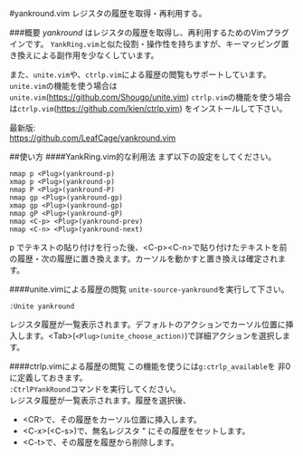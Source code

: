 #yankround.vim
レジスタの履歴を取得・再利用する。

###概要
*yankround* はレジスタの履歴を取得し、再利用するためのVimプラグインです。 `YankRing.vim`と似た役割・操作性を持ちますが、キーマッピング置き換えによる副作用を少なくしています。  

また、`unite.vim`や、`ctrlp.vim`による履歴の閲覧もサポートしています。 `unite.vim`の機能を使う場合は`unite.vim`(https://github.com/Shougo/unite.vim) `ctrlp.vim`の機能を使う場合は`ctrlp.vim`(https://github.com/kien/ctrlp.vim) をインストールして下さい。  

最新版:  
https://github.com/LeafCage/yankround.vim  


##使い方
####YankRing.vim的な利用法
まず以下の設定をしてください。  

```vim
nmap p <Plug>(yankround-p)
xmap p <Plug>(yankround-p)
nmap P <Plug>(yankround-P)
nmap gp <Plug>(yankround-gp)
xmap gp <Plug>(yankround-gp)
nmap gP <Plug>(yankround-gP)
nmap <C-p> <Plug>(yankround-prev)
nmap <C-n> <Plug>(yankround-next)
```

p でテキストの貼り付けを行った後、&lt;C-p&gt;&lt;C-n&gt;で貼り付けたテキストを前の履歴・次の履歴に置き換えます。カーソルを動かすと置き換えは確定されます。   

####unite.vimによる履歴の閲覧
`unite-source-yankround`を実行して下さい。  

```vim
:Unite yankround
```

レジスタ履歴が一覧表示されます。デフォルトのアクションでカーソル位置に挿入します。&lt;Tab&gt;(`<Plug>(unite_choose_action)`)で詳細アクションを選択します。   

####ctrlp.vimによる履歴の閲覧
この機能を使うには`g:ctrlp_available`を 非0 に定義しておきます。  
`:CtrlPYankRound`コマンドを実行してください。  
レジスタ履歴が一覧表示されます。履歴を選択後、  

 - &lt;CR&gt;で、その履歴をカーソル位置に挿入します。
 - &lt;C-x&gt;(&lt;C-s&gt;)で、無名レジスタ " にその履歴をセットします。
 - &lt;C-t&gt;で、その履歴を履歴から削除します。


